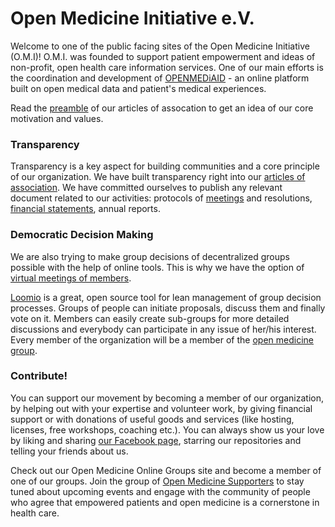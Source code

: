 # Open Medicine Initiative e.V.

Welcome to one of the public facing sites of the Open Medicine Initiative (O.M.I)! O.M.I. was founded to support patient empowerment and ideas of  non-profit, open health care information services. One of our main efforts is the coordination and development of [OPENMEDiAID](http://www.openmediaid.org) - an online platform built on open medical data and patient's medical experiences.

Read the [preamble](wike/articles-of-association#preamble) of our articles of assocation to get an idea of our core motivation and values. 

### Transparency
Transparency is a key aspect for building communities and a core principle of our organization. We have built transparency right into our [articles of association](wiki/articles-of-association#toc-10).  We have committed ourselves to publish any relevant document related to our activities: protocols of [meetings](meetings) and resolutions, [financial statements](financials), annual reports.

### Democratic Decision Making
We are also trying to make group decisions of decentralized groups possible with the help of online tools. This is why we have the option of [virtual meetings of members](wiki/articles-of-association#toc-7.2).

[Loomio](http://boingboing.net/2014/03/19/loomio-democratic-decision-ma.html) is a great, open source tool for lean management of group decision processes. Groups of people can initiate proposals, discuss them and finally vote on it. Members can easily create sub-groups for more detailed discussions and everybody can participate in any issue of her/his interest. Every member of the organization will be a member of the [open medicine group](https://www.loomio.org/g/EedHvuAr/open-medicine-e-v).


### Contribute!
You can support our movement by becoming a member of our organization, by helping out with your expertise and volunteer work, by giving financial support or with donations of useful goods and services (like hosting, licenses, free workshops, coaching etc.).
You can always show us your love by liking and sharing [our Facebook page](https://www.facebook.com/open.medicine.initiative), starring our repositories and telling your friends about us.

Check out our Open Medicine Online Groups site and become a member of one of our groups. Join the group of [Open Medicine Supporters](www.open-medicine.org/groups/crowd) to stay tuned about upcoming events and engage with the community of people who agree that empowered patients and open medicine is a cornerstone in health care.


### 
